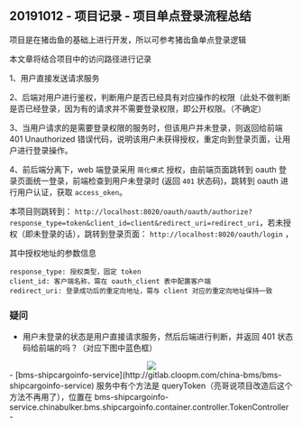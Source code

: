 ## 20191012 - 项目记录 - 项目单点登录流程总结

项目是在猪齿鱼的基础上进行开发，所以可参考猪齿鱼单点登录逻辑

本文章将结合项目中的访问路径进行记录



1、用户直接发送请求服务

2、后端对用户进行鉴权，判断用户是否已经具有对应操作的权限（此处不做判断是否已经登录，因为有的请求并不需要登录权限，即公开权限。（不确定）

3、当用户请求的是需要登录权限的服务时，但该用户并未登录，则返回给前端 401 Unauthorized 错误代码，说明该用户未获得授权，重定向到登录页面，让用户进行登录操作。

4、前后端分离下，web 端登录采用 `简化模式` 授权，由前端页面跳转到 oauth 登录页面统一登录，前端检查到用户未登录时 (返回 `401` 状态码)，跳转到 oauth 进行用户认证，获取 `access_oken`。

本项目则跳转到： `http://localhost:8020/oauth/oauth/authorize?response_type=token&client_id=client&redirect_uri=redirect_uri`，若未授权（即未登录的话），跳转到登录页面： `http://localhost:8020/oauth/login` ，

其中授权地址的参数信息

~~~
response_type: 授权类型，固定 token
client_id: 客户端名称，需在 oauth_client 表中配置客户端
redirect_uri: 登录成功后的重定向地址，需与 client 对应的重定向地址保持一致
~~~







### 疑问

- 用户未登录的状态是用户直接请求服务，然后后端进行判断，并返回 401 状态码给前端的吗？（对应下图中蓝色框）

<div align=center><img src="https://mortre-picgo.oss-cn-beijing.aliyuncs.com/20191014130843.png"/></div>
- [bms-shipcargoinfo-service](http://gitlab.cloopm.com/china-bms/bms-shipcargoinfo-service) 服务中有个方法是 queryToken（亮哥说项目改造后这个方法不再用了），位置在 bms-shipcargoinfo-service.chinabulker.bms.shipcargoinfo.container.controller.TokenController
  -  

